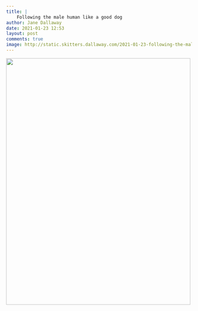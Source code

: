 ```yaml
---
title: |
    Following the male human like a good dog
author: Jane Dallaway
date: 2021-01-23 12:53
layout: post
comments: true
image: http://static.skitters.dallaway.com/2021-01-23-following-the-male-human-like-a-good-dog-fullsize-0.jpeg
---
```




<a href="http://static.skitters.dallaway.com/2021-01-23-following-the-male-human-like-a-good-dog-fullsize-0.jpeg"><img src="http://static.skitters.dallaway.com/2021-01-23-following-the-male-human-like-a-good-dog-thumb-0.jpeg" width="500" height="667"></a>

